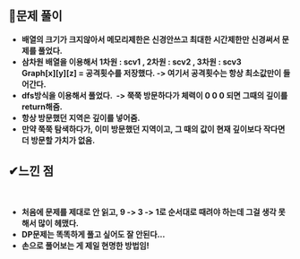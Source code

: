 ## **🔎문제 풀이**

-   **배열의 크기가 크지않아서 메모리제한은 신경안쓰고 최대한 시간제한만 신경써서 문제를 풀었다.**
-   **삼차원 배열을 이용해서 1차원 : scv1 , 2차원 : scv2 , 3차원 : scv3**  
    **Graph\[x\]\[y\]\[z\] = 공격횟수를 저장했다. -> 여기서 공격횟수는 항상 최소값만이 들어간다.**
-   **dfs방식을 이용해서 풀었다.  -> 쭉쭉 방문하다가 체력이 0 0 0 되면 그때의 깊이를 return해줌.**
-   **항상 방문했던 지역은 깊이를 넣어줌.**
-   **만약 쭉쭉 탐색하다가, 이미 방문했던 지역이고, 그 때의 값이 현재 깊이보다 작다면 더 방문할 가치가 없음.**

## **✔느낀 점**
​
-   **처음에 문제를 제대로 안 읽고, 9 -> 3 -> 1로 순서대로 때려야 하는데 그걸 생각 못해서 많이 헤맸다.**
-   **DP문제는 똑똑하게 풀고 싶어도 잘 안된다...**
-   **손으로 풀어보는 게 제일 현명한 방법임!**